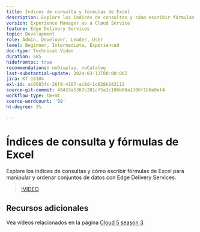 ```yaml
---
title: Índices de consulta y fórmulas de Excel
description: Explore los índices de consultas y cómo escribir fórmulas de Excel para manipular y ordenar conjuntos de datos con Edge Delivery Services.
version: Experience Manager as a Cloud Service
feature: Edge Delivery Services
topic: Development
role: Admin, Developer, Leader, User
level: Beginner, Intermediate, Experienced
doc-type: Technical Video
duration: 685
hidefromtoc: true
recommendations: noDisplay, noCatalog
last-substantial-update: 2024-03-13T00:00:00Z
jira: KT-15104
exl-id: ac9583fc-26f8-4107-ac8d-1c828b242112
source-git-commit: 48433a5367c281cf5a1c106b08a1306f1b0e8ef4
workflow-type: tm+mt
source-wordcount: '58'
ht-degree: 3%

---
```


# Índices de consulta y fórmulas de Excel

Explore los índices de consultas y cómo escribir fórmulas de Excel para manipular y ordenar conjuntos de datos con Edge Delivery Services.

>[!VIDEO](https://video.tv.adobe.com/v/3453766/?learn=on&captions=spa)

## Recursos adicionales

Vea vídeos relacionados en la página [Cloud 5 season 3](../cloud5-season-3.md).
